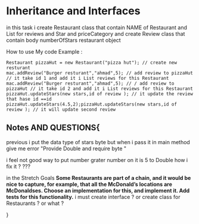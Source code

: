 # Inheritance and Interfaces
in this task i create Restaurant class that contain NAME of Restaurant and List for reviews and Star and priceCategory
and create Review class that contain body numberOfStars restaurant object 

How to use My code Example :

```
Restaurant pizzaHut = new Restaurant("pizza hut"); // create new resturant 
mac.addReview("Burger resturant","ahmad",5); // add review to pizzaHut // it take id 1 and add it i List reviews for this Restaurant
mac.addReview("Burger resturant","ahmad",5); // / add review to pizzaHut // it take id 2 and add it i List reviews for this Restaurant
pizzaHut.updateStars(new stars,id of review ); // it update the review that hase id ==id
pizzaHut.updateStars(4.5,2);pizzaHut.updateStars(new stars,id of review ); // it will update second review
```

## Notes AND QUESTIONS{

previous i put the data type of stars byte but when i pass it in main method give me error "Provide Double and require byte "

i feel not good way to put number grater number on it is 5 to Double how i fix it ? ???

in the Stretch Goals **Some Restaurants are part of a chain, and it would be nice to capture, for example, that all the McDonald’s locations are McDonaldses.
Choose an implementation for this, and implement it.
Add tests for this functionality.** i must create interface ? or create class for Restaurants ? or what ?




}
